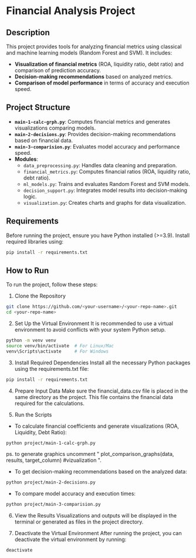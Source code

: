 # Financial Analysis Project

## Description

This project provides tools for analyzing financial metrics using classical and machine learning models (Random Forest and SVM). It includes:
- **Visualization of financial metrics** (ROA, liquidity ratio, debt ratio) and comparison of prediction accuracy.
- **Decision-making recommendations** based on analyzed metrics.
- **Comparison of model performance** in terms of accuracy and execution speed.

## Project Structure

- **`main-1-calc-grph.py`**: Computes financial metrics and generates visualizations comparing models.
- **`main-2-decisions.py`**: Provides decision-making recommendations based on financial data.
- **`main-3-comparision.py`**: Evaluates model accuracy and performance speed.
- **Modules**:
  - `data_preprocessing.py`: Handles data cleaning and preparation.
  - `financial_metrics.py`: Computes financial ratios (ROA, liquidity ratio, debt ratio).
  - `ml_models.py`: Trains and evaluates Random Forest and SVM models.
  - `decision_support.py`: Integrates model results into decision-making logic.
  - `visualization.py`: Creates charts and graphs for data visualization.

## Requirements

Before running the project, ensure you have Python installed (>=3.9). Install required libraries using:
```bash
pip install -r requirements.txt
```

## How to Run

To run the project, follow these steps:

1. Clone the Repository
```bash
git clone https://github.com/<your-username>/<your-repo-name>.git
cd <your-repo-name>
```

2. Set Up the Virtual Environment
It is recommended to use a virtual environment to avoid conflicts with your system Python setup.
```bash
python -m venv venv
source venv/bin/activate  # For Linux/Mac
venv\Scripts\activate     # For Windows
```
3. Install Required Dependencies
Install all the necessary Python packages using the requirements.txt file:
```bash
pip install -r requirements.txt
```
4. Prepare Input Data
Make sure the financial_data.csv file is placed in the same directory as the project. This file contains the financial data required for the calculations.

5. Run the Scripts
- To calculate financial coefficients and generate visualizations (ROA, Liquidity, Debt Ratio):

```bash
python project/main-1-calc-grph.py
```
ps. to generate graphics uncomment " plot_comparison_graphs(data, results, target_column) #vizualization ". 

- To get decision-making recommendations based on the analyzed data:

```bash
python project/main-2-decisions.py
```
- To compare model accuracy and execution times:

```bash
python project/main-3-comparision.py
```
6. View the Results
Visualizations and outputs will be displayed in the terminal or generated as files in the project directory.

7. Deactivate the Virtual Environment
After running the project, you can deactivate the virtual environment by running:
```bash
deactivate
```


